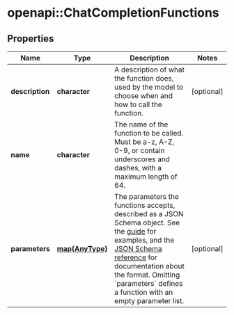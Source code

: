 # openapi::ChatCompletionFunctions


## Properties
Name | Type | Description | Notes
------------ | ------------- | ------------- | -------------
**description** | **character** | A description of what the function does, used by the model to choose when and how to call the function. | [optional] 
**name** | **character** | The name of the function to be called. Must be a-z, A-Z, 0-9, or contain underscores and dashes, with a maximum length of 64. | 
**parameters** | [**map(AnyType)**](AnyType.md) | The parameters the functions accepts, described as a JSON Schema object. See the [guide](/docs/guides/text-generation/function-calling) for examples, and the [JSON Schema reference](https://json-schema.org/understanding-json-schema/) for documentation about the format.   Omitting &#x60;parameters&#x60; defines a function with an empty parameter list. | [optional] 


